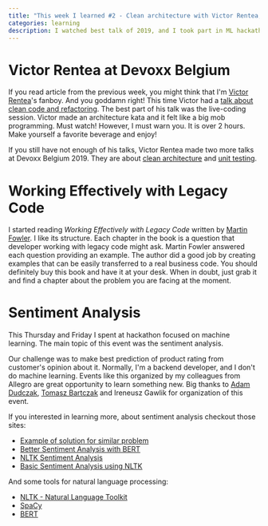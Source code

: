 ```yaml
---
title: "This week I learned #2 - Clean architecture with Victor Rentea, working with legacy code and sentiment analysis"
categories: learning
description: I watched best talk of 2019, and I took part in ML hackathon. See how it went!
---
```


# Victor Rentea at Devoxx Belgium

If you read article from the previous week, you might think that I'm [Victor Rentea]((https://twitter.com/VictorRentea))'s fanboy. 
And you goddamn right!
This time Victor had a [talk about clean code and refactoring](https://youtu.be/wY_CUkU1zfw). 
The best part of his talk was the live-coding session.
Victor made an architecture kata and it felt like a big mob programming. Must watch! However, I must warn you. It is over 2 hours. Make yourself a favorite beverage and enjoy!

If you still have not enough of his talks, Victor Rentea made two more
talks at Devoxx Belgium 2019. They are about
[clean architecture](https://www.youtube.com/watch?v=KOqIUNUq2Gg)
and [unit testing](https://www.youtube.com/watch?v=mMvrCDW6rVM).

# Working Effectively with Legacy Code

I started reading *Working Effectively with Legacy Code* written by
[Martin Fowler](https://twitter.com/martinfowler). 
I like its structure. Each chapter in the book is a
question that developer working with legacy code might ask. 
Martin Fowler answered each question providing an example.
The author did a good job by creating examples that 
can be easily transferred to a real business code. You should 
definitely buy this book and have it at your desk. When
in doubt, just grab it and find a chapter about the problem you are 
facing at the moment.

# Sentiment Analysis

This Thursday and Friday I spent at hackathon focused on machine learning. The main topic of this event
was the sentiment analysis.

Our challenge was to make best prediction of product rating from customer's opinion about it. Normally, I'm
a backend developer, and I don't do machine learning. Events like this organized by my colleagues from Allegro
are great opportunity to learn something new. Big thanks to 
[Adam Dudczak](https://twitter.com/maneo),
[Tomasz Bartczak](https://twitter.com/bartczakt) 
and Ireneusz Gawlik for organization of this event.

If you interested in learning more, about sentiment analysis checkout those sites:
- [Example of solution for similar problem](http://www.pitt.edu/~naraehan/presentation/Movie%20Reviews%20sentiment%20analysis%20with%20Scikit-Learn.html)
- [Better Sentiment Analysis with BERT](https://medium.com/southpigalle/how-to-perform-better-sentiment-analysis-with-bert-ba127081eda)
- [NLTK Sentiment Analysis](http://www.nltk.org/howto/sentiment.html)
- [Basic Sentiment Analysis using NLTK](https://towardsdatascience.com/basic-binary-sentiment-analysis-using-nltk-c94ba17ae386)

And some tools for natural language processing:
- [NLTK - Natural Language Toolkit](https://www.nltk.org/)
- [SpaCy](https://spacy.io/)
- [BERT](https://github.com/google-research/bert)